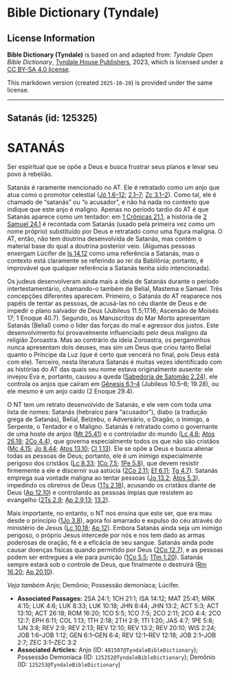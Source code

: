 # Bible Dictionary (Tyndale)

## License Information

**Bible Dictionary (Tyndale)** is based on and adapted from: _Tyndale Open Bible Dictionary_, [Tyndale House Publishers](https://tyndaleopenresources.com/), 2023, which is licensed under a [CC BY-SA 4.0 license](https://creativecommons.org/licenses/by-sa/4.0/legalcode.en).

This markdown version (created `2025-10-20`) is provided under the same license.



--------------------------------

## Satanás (id: 125325)

SATANÁS
=======

Ser espiritual que se opõe a Deus e busca frustrar seus planos e levar seu povo à rebelião.

Satanás é raramente mencionado no AT. Ele é retratado como um anjo que atua como o promotor celestial ([Jó 1\.6–12](https://ref.ly/Job1:6-Job1:12); [2\.1–7](https://ref.ly/Job2:1-Job2:7); [Zc 3\.1–2](https://ref.ly/Zech3:1-Zech3:2)). Como tal, ele é chamado de “satanás” ou “o acusador”, e não há nada no contexto que indique que este anjo é maligno. Apenas no período tardio do AT é que Satanás aparece como um tentador: em [1 Crônicas 21\.1](https://ref.ly/1Chr21:1), a história de [2 Samuel 24\.1](https://ref.ly/2Sam24:1) é recontada com Satanás (usado pela primeira vez como um nome próprio) substituído por Deus e retratado como uma figura maligna. O AT, então, não tem doutrina desenvolvida de Satanás, mas contém o material base do qual a doutrina posterior veio. (Algumas pessoas enxergam Lúcifer de [Is 14\.12](https://ref.ly/Isa14:12) como uma referência a Satanás, mas o contexto está claramente se referindo ao rei da Babilônia; portanto, é improvável que qualquer referência a Satanás tenha sido intencionada).

Os judeus desenvolveram ainda mais a ideia de Satanás durante o período intertestamentário, chamando\-o também de Belial, Mastema e Samael. Três concepções diferentes aparecem. Primeiro, o Satanás do AT reaparece nos papéis de tentar as pessoas, de acusá\-las no céu diante de Deus e de impedir o plano salvador de Deus (Jubileus 11\.5;17\.16; Ascensão de Moisés 17; 1 Enoque 40\.7\). Segundo, os Manuscritos do Mar Morto apresentam Satanás (Belial) como o líder das forças do mal e agressor dos justos. Este desenvolvimento foi provavelmente influenciado pelo deus maligno da religião Zoroastra. Mas ao contrário da ideia Zoroastra, os pergaminhos nunca apresentam dois deuses, mas sim um Deus que criou tanto Belial quanto o Príncipe da Luz (que é certo que vencerá no final, pois Deus está com ele). Terceiro, nesta literatura Satanás é muitas vezes identificado com as histórias do AT das quais seu nome estava originalmente ausente: ele invejou Eva e, portanto, causou a queda ([Sabedoria de Salomão 2\.24](https://ref.ly/Wis2:24)), ele controla os anjos que caíram em [Gênesis 6\.1–4](https://ref.ly/Gen6:1-Gen6:4) (Jubileus 10\.5–8; 19\.28\), ou ele mesmo é um anjo caído (2 Enoque 29\.4\).

O NT tem um retrato desenvolvido de Satanás, e ele vem com toda uma lista de nomes: Satanás (hebraico para “acusador”), diabo (a tradução grega de Satanás), Belial, Belzebu, o Adversário, o Dragão, o Inimigo, a Serpente, o Tentador e o Maligno. Satanás é retratado como o governante de uma hoste de anjos ([Mt 25\.41](https://ref.ly/Matt25:41)) e o controlador do mundo ([Lc 4\.6](https://ref.ly/Luke4:6); [Atos 26\.18](https://ref.ly/Acts26:18); [2Co 4\.4](https://ref.ly/2Cor4:4)), que governa especialmente todos os que não são cristãos ([Mc 4\.15](https://ref.ly/Mark4:15); [Jo 8\.44](https://ref.ly/John8:44); [Atos 13\.10](https://ref.ly/Acts13:10); [Cl 1\.13](https://ref.ly/Col1:13)). Ele se opõe a Deus e busca alienar todas as pessoas de Deus; portanto, ele é um inimigo especialmente perigoso dos cristãos ([Lc 8\.33](https://ref.ly/Luke8:33); [1Co 7\.5](https://ref.ly/1Cor7:5); [1Pe 5\.8](https://ref.ly/1Pet5:8)), que devem resistir firmemente a ele e discernir sua astúcia ([2Co 2\.11](https://ref.ly/2Cor2:11); [Ef 6\.11](https://ref.ly/Eph6:11); [Tg 4\.7](https://ref.ly/Jas4:7)). Satanás emprega sua vontade maligna ao tentar pessoas ([Jo 13\.2](https://ref.ly/John13:2); [Atos 5\.3](https://ref.ly/Acts5:3)), impedindo os obreiros de Deus ([1Ts 2\.18](https://ref.ly/1Thess2:18)), acusando os cristãos diante de Deus ([Ap 12\.10](https://ref.ly/Rev12:10)) e controlando as pessoas ímpias que resistem ao evangelho ([2Ts 2\.9](https://ref.ly/2Thess2:9); [Ap 2\.9,13](https://ref.ly/Rev2:9); [13\.2](https://ref.ly/Rev13:2)).

Mais importante, no entanto, o NT nos ensina que este ser, que era mau desde o princípio ([1Jo 3\.8](https://ref.ly/1John3:8)), agora foi amarrado e expulso do céu através do ministério de Jesus ([Lc 10\.18](https://ref.ly/Luke10:18); [Ap 12](https://ref.ly/Rev12:1-Rev12:18)). Embora Satanás ainda seja um inimigo perigoso, o próprio Jesus intercede por nós e nos tem dado as armas poderosas de oração, fé e a eficácia de seu sangue. Satanás ainda pode causar doenças físicas quando permitido por Deus ([2Co 12\.7](https://ref.ly/2Cor12:7)), e as pessoas podem ser entregues a ele para punição ([1Co 5\.5](https://ref.ly/1Cor5:5); [1Tm 1\.20](https://ref.ly/1Tim1:20)). Satanás sempre estará sob o controle de Deus, que finalmente o destruirá ([Rm 16\.20](https://ref.ly/Rom16:20); [Ap 20\.10](https://ref.ly/Rev20:10)).

*Veja também* Anjo; Demônio; Possessão demoníaca; Lúcifer.

* **Associated Passages:** 2SA 24:1; 1CH 21:1; ISA 14:12; MAT 25:41; MRK 4:15; LUK 4:6; LUK 8:33; LUK 10:18; JHN 8:44; JHN 13:2; ACT 5:3; ACT 13:10; ACT 26:18; ROM 16:20; 1CO 5:5; 1CO 7:5; 2CO 2:11; 2CO 4:4; 2CO 12:7; EPH 6:11; COL 1:13; 1TH 2:18; 2TH 2:9; 1TI 1:20; JAS 4:7; 1PE 5:8; 1JN 3:8; REV 2:9; REV 2:13; REV 12:10; REV 13:2; REV 20:10; WIS 2:24; JOB 1:6–JOB 1:12; GEN 6:1–GEN 6:4; REV 12:1–REV 12:18; JOB 2:1–JOB 2:7; ZEC 3:1–ZEC 3:2
* **Associated Articles:** Anjo (ID: `481507@TyndaleBibleDictionary`); Possessão Demoníaca (ID: `125252@TyndaleBibleDictionary`); Demônio (ID: `125253@TyndaleBibleDictionary`)

